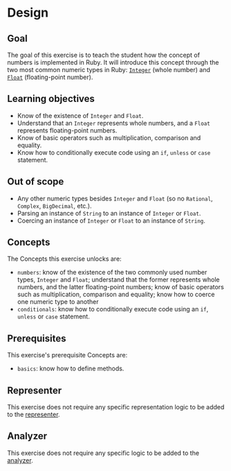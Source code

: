 # Design

## Goal

The goal of this exercise is to teach the student how the concept of numbers is implemented in Ruby. It will introduce this concept through the two most common numeric types in Ruby: [`Integer`][integer-ruby] (whole number) and [`Float`][float-ruby] (floating-point number).

## Learning objectives

- Know of the existence of `Integer` and `Float`.
- Understand that an `Integer` represents whole numbers, and a `Float` represents floating-point numbers.
- Know of basic operators such as multiplication, comparison and equality.
- Know how to conditionally execute code using an `if`, `unless` or `case` statement.

## Out of scope

- Any other numeric types besides `Integer` and `Float` (so no `Rational`, `Complex`, `BigDecimal`, etc.).
- Parsing an instance of `String` to an instance of `Integer` or `Float`.
- Coercing an instance of `Integer` or `Float` to an instance of `String`.

## Concepts

The Concepts this exercise unlocks are:

- `numbers`: know of the existence of the two commonly used number types, `Integer` and `Float`; understand that the former represents whole numbers, and the latter floating-point numbers; know of basic operators such as multiplication, comparison and equality; know how to coerce one numeric type to another
- `conditionals`: know how to conditionally execute code using an `if`, `unless` or `case` statement.

## Prerequisites

This exercise's prerequisite Concepts are:

- `basics`: know how to define methods.

## Representer

This exercise does not require any specific representation logic to be added to the [representer][representer].

## Analyzer

This exercise does not require any specific logic to be added to the [analyzer][analyzer].

[integer-ruby]: https://ruby-doc.org/core-2.7.1/Integer.html
[float-ruby]: https://ruby-doc.org/core-2.7.1/Float.html
[analyzer]: https://github.com/exercism/ruby-analyzer
[representer]: https://github.com/exercism/ruby-representer
